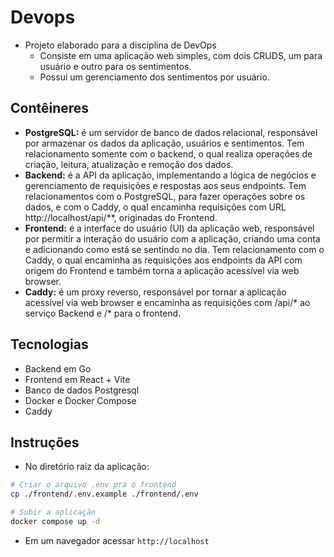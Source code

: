 # Devops

- Projeto elaborado para a disciplina de DevOps
    - Consiste em uma aplicação web simples, com dois CRUDS, um para usuário e outro para os sentimentos.
    - Possui um gerenciamento dos sentimentos por usuário.

## Contêineres
- **PostgreSQL:** é um servidor de banco de dados relacional, responsável por armazenar os dados da aplicação, usuários e sentimentos. Tem relacionamento somente com o backend, o qual realiza operações de criação, leitura, atualização e remoção dos dados.
- **Backend:** é a API da aplicação, implementando a lógica de negócios e gerenciamento de requisições e respostas aos seus endpoints. Tem relacionamentos com o PostgreSQL, para fazer operações sobre os dados, e com o Caddy, o qual encaminha requisições com URL http://localhost/api/**, originadas do Frontend.
- **Frontend:** é a interface do usuário (UI) da aplicação web, responsável por permitir a interação do usuário com a aplicação, criando uma conta e adicionando como está se sentindo no dia. Tem relacionamento com o Caddy, o qual encaminha as requisições aos endpoints da API com origem do Frontend e também torna a aplicação acessível via web browser.
- **Caddy:** é um proxy reverso, responsável por tornar a aplicação acessível via web browser e encaminha as requisições com /api/* ao serviço Backend e /* para o frontend. 

## Tecnologias

- Backend em Go
- Frontend em React + Vite
- Banco de dados Postgresql
- Docker e Docker Compose
- Caddy

## Instruções
- No diretório raiz da aplicação:
``` Bash
# Criar o arquivo .env pra o frontend
cp ./frontend/.env.example ./frontend/.env

# Subir a aplicação
docker compose up -d
```
- Em um navegador acessar `http://localhost`